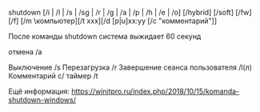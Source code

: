 shutdown [/i | /l | /s | /sg | /r | /g | /a | /p | /h | /e | /o] [/hybrid] [/soft] [/fw] [/f] [/m \\компьютер][/t xxx][/d [p|u]xx:yy [/c "комментарий"]]

После команды shutdown система выжидает 60 секунд

отмена /a

Выключение /s
Перезагрузка /r
Завершение сеанса пользователя /l(л)
Комментарий c/
таймер /t


Ещё информация:
https://winitpro.ru/index.php/2018/10/15/komanda-shutdown-windows/


